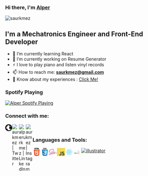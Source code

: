 ### Hi there, I'm [Alper][website]

<p align="left"> <img src="https://komarev.com/ghpvc/?username=saurkmez&label=Profile%20views&color=0e75b6&style=flat" alt="saurkmez" /> </p>

## I'm a Mechatronics Engineer and Front-End Developer

- 🌱 I’m currently learning React
- 🔭 I’m currently working on Resume Generator
- ⚡ I love to play piano and listen vinyl records
- 📫 How to reach me: **saurkmez@gmail.com**
- 📄 Know about my experiences : [Click Me!](https://en.files.fm/u/n8xumedvz#/view/s62kwb3du)

### Spotify Playing

[<img src="https://novatorem1-delta.vercel.app/api/spotify/" alt="Alper Spotify Playing" width="350" />](https://open.spotify.com/user/11122003973)

### Connect with me:

[<img align="left" alt="alperurkmez.xyz" width="22px" src="https://raw.githubusercontent.com/iconic/open-iconic/master/svg/globe.svg" />][website]
[<img align="left" alt="aurkmez | Twitter" width="22px" src="https://cdn.jsdelivr.net/npm/simple-icons@v3/icons/twitter.svg" />][twitter]
[<img align="left" alt="alperurkmez | LinkedIn" width="22px" src="https://cdn.jsdelivr.net/npm/simple-icons@v3/icons/linkedin.svg" />][linkedin]
[<img align="left" alt="aurkmez | Instagram" width="22px" src="https://cdn.jsdelivr.net/npm/simple-icons@v3/icons/instagram.svg" />][instagram]

<br />

### Languages and Tools:

<img align="left" alt="HTML5" width="26px" src="https://raw.githubusercontent.com/github/explore/80688e429a7d4ef2fca1e82350fe8e3517d3494d/topics/html/html.png" />
<img align="left" alt="CSS3" width="26px" src="https://raw.githubusercontent.com/github/explore/80688e429a7d4ef2fca1e82350fe8e3517d3494d/topics/css/css.png" />
<img align="left" alt="Sass" width="26px" src="https://raw.githubusercontent.com/github/explore/80688e429a7d4ef2fca1e82350fe8e3517d3494d/topics/sass/sass.png" />
<img align="left" alt="JavaScript" width="26px" src="https://raw.githubusercontent.com/github/explore/80688e429a7d4ef2fca1e82350fe8e3517d3494d/topics/javascript/javascript.png" />
<img align="left" alt="React" width="26px" src="https://raw.githubusercontent.com/github/explore/80688e429a7d4ef2fca1e82350fe8e3517d3494d/topics/react/react.png" />
<img align="left" alt="MySQL" width="26px" src="https://raw.githubusercontent.com/github/explore/80688e429a7d4ef2fca1e82350fe8e3517d3494d/topics/mysql/mysql.png" />
<p align="left"> <a href="https://www.adobe.com/in/products/illustrator.html" target="_blank"> <img src="https://www.vectorlogo.zone/logos/adobe_illustrator/adobe_illustrator-icon.svg" alt="illustrator" width="26" /> </a> </p>

<br />
<br />

[website]: https://alperurkmez.xyz
[twitter]: https://twitter.com/aurkmez
[instagram]: https://instagram.com/aurkmez
[linkedin]: https://linkedin.com/in/alperurkmez

